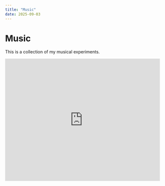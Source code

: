 ```yaml
---
title: "Music"
date: 2025-09-03
---
```


# Music

This is a collection of my musical experiments.

<iframe src="https://strudel.cc/#c2V0Y3BzKDE1MC82MC80KQoKc2FtcGxlcygnZ2l0aHViOmFsZ29yYXZlLWRhdmUvc2FtcGxlcycpCnNhbXBsZXMoJ2dpdGh1Yjp0aWRhbGN5Y2xlcy9kaXJ0LXNhbXBsZXMnKQoKY29uc3QgU3RydWN0dXJlcyA9IFsKICAie3ggfiAhNiB4IH4gfiAhMyB4IH59JTE2IiwKICAie3gqNH0iLAogICJ7fn0iCl0KCmNvbnN0IFBHID0gWwogICJ7MC4zIDAuOCE2IDAuMyAwLjghMiAwLjMgMC44ITMgMC4zIDF9IiwKICAiezAuMyAwLjh9JTgiLAogICJ7MC44fSIKXQoKY29uc3QgYmVhdCA9IDAKLy8wLTIKpkRSVU1TOiBzdGFjaygKICBzKCJiZDo4MDgiKS5zdHJ1Y3QoIjx4IH4geCB%2BIHggfiB4IFt4ITMgfl0%2BIikuZ2FpSjAuNykucm9vbSgwLjUpLAogIHMoImhoIikuZmFzdCgyKS5nYWluKDAuMikucm9vbSgwLjIpLmhwZigyMDAwKSwKICBzKCJsZDo5MDkiKS5zdHJ1Y3QoIn%2BIH4geCB%2BIH4gfiB4IH4iKS5nYWluKDAuNzUpLnJvb20oMC40KQopCgpMRUFEX1NZTlRIOiBub3RlKCJlMyBnMyBiMyBkNCIpLmZhc3QoMC41KS5scGYoc2xpZGVyKDQwMCwgNDAwLCAyMDAwKSkKICAuc291bmQoInNhdyIpLmdhaW4oMC42KS5yb29tKDAuNykucGhhc2VyKDQpLm9mZigxLzgsIHg9PngucmV2KCkpCgpQQUQ6IG5vdGUoImcyIikuc2xvdyg0KS5zb3VuZCgidHJpYW5nbGUiKS5zdXN0YWluKDMpLmdpbiKMC41KS5yb29tKDIpLmhwZigyMDApCgpOT0lTRV9GWDogcygiY3JhY2tsZSIpLnN0cnVjdCgie3gqOCB%2BfSUxNiIpLmdhaW4oMC4yKS5scGYoMTAwMCkucm9vbSgwLjUpLmhwZihzbGlkZXIoMTAwLDEwMCw1MDApKQoKQkFTU0xJTkU6IG5vdGUoImMxIGMxIGMxIGYxIikuc2xvdyg0KS5zb3VuZCgic3F1YXJlIikuc3VzdGFpbjIyKQogIC5nYWluKDAuOCkuY29hcnNlKDQpLmxwZihzbGlkZXIoMjAwLCAyMDAsIDgwMCkpCiAgLnRyYW5zcG9zZSgiWy0xMiwgMF0iKS5wb3N0Z2FpbihwaWNrKFBHLCBiZWF0KSk%3D" width="100%" height="400px" frameborder="0" allowfullscreen></iframe>